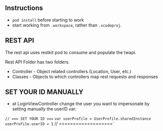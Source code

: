 ## Instructions

- `pod install` before starting to work
- start working from `.workspace`, rather than `.xcodeproj`.

## REST API

The rest api uses restkit pod to consume and populate the twapi.

Rest API Folder has two folders.

* Controller - Object related controllers (Location, User, etc.)
* Classes - Objects to which controllers map rest requests and responses

## SET YOUR ID MANUALLY
- at LoginViewController change the user you want to impersonate by setting manually the userID var:

`// === SET YOUR ID ===`
`var userProfile = UserProfile.sharedInstance`
`userProfile.userID = 1`
// ===================`